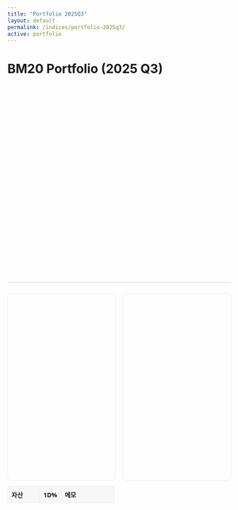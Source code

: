 ```yaml
---
title: "Portfolio 2025Q3"
layout: default
permalink: /indices/portfolio-2025q3/
active: portfolio
---
```


# BM20 Portfolio (2025 Q3)

<!-- 가중치 파이차트 -->
<div id="bm20-weights-pie" style="height:420px; max-width:1000px; margin:16px 0;"></div>
<div id="bm20-weights-meta" style="font:12px/1.6 system-ui,-apple-system,Segoe UI,Roboto,sans-serif;color:#666;"></div>

<hr style="margin:24px 0;opacity:.2">

<!-- 스냅샷/히스토리 시각화(막대 + 라인 + 테이블) -->
<div id="bm20-asof" style="margin:6px 0;font:600 14px system-ui"></div>
<div style="display:grid;grid-template-columns:1fr 1fr;gap:16px;margin:12px 0">
  <div><div id="bm20-bar" style="height:420px;border:1px solid #eee;border-radius:10px"></div></div>
  <div><div id="bm20-trend" style="height:420px;border:1px solid #eee;border-radius:10px"></div></div>
</div>
<table id="bm20-bw" style="width:100%;border-collapse:collapse;font:14px system-ui;margin-top:8px">
  <thead>
    <tr style="background:#f7f7f7">
      <th style="text-align:left;padding:8px;border:1px solid #eee;width:30%">자산</th>
      <th style="text-align:left;padding:8px;border:1px solid #eee;width:20%">1D%</th>
      <th style="text-align:left;padding:8px;border:1px solid #eee">메모</th>
    </tr>
  </thead>
  <tbody></tbody>
</table>

<script src="https://cdn.jsdelivr.net/npm/echarts@5"></script>
<script>
// ====================== ① Portfolio Weights (Google Sheet CSV) ======================
const CSV_WEIGHTS = "https://docs.google.com/spreadsheets/d/e/2PACX-1vTndyrPd3WWwFtfzv2CZxJeDcH-l8ibQIdO5ouYS4HsaGpbeXQQbs6WEr9qPqqZbRoT6cObdFxJpief/pub?gid=1533548287&single=true&output=csv";

async function fetchCsv(url){
  const u = url + (url.includes("?") ? "&" : "?") + "v=" + Date.now();
  const res = await fetch(u, { cache: "no-store" });
  if(!res.ok) throw new Error("CSV fetch failed: " + res.status);
  return res.text();
}

function parsePortfolioCsv(text){
  const lines = text.trim().split(/\r?\n/);
  // 간단 CSV 파서(따옴표 대응)
  const splitCsv = (row) => {
    const out = []; let cur = ""; let q = false;
    for (let i=0;i<row.length;i++){
      const ch = row[i];
      if (ch === '"'){ q = !q; continue; }
      if (ch === ',' && !q){ out.push(cur); cur = ""; continue; }
      cur += ch;
    }
    out.push(cur);
    return out.map(s=>s.trim());
  };

  const header = splitCsv(lines.shift()).map(h=>h.toLowerCase());
  const iName   = Math.max(header.indexOf("name"), 0);
  const iSymbol = header.indexOf("symbol");
  const iWeight = header.indexOf("weight");

  const rows = [];
  for(const raw of lines){
    if(!raw.trim()) continue;
    const c = splitCsv(raw);
    const name   = (c[iName]   ?? "").replace(/"/g,"").trim();
    const symbol = (iSymbol>=0 ? (c[iSymbol] ?? "") : "").replace(/"/g,"").trim().toUpperCase();
    let w = (iWeight>=0 ? (c[iWeight] ?? "0") : "0").replace(/[%"]/g,"").trim();
    let weight = parseFloat(w);
    if (!Number.isFinite(weight)) continue;
    if (weight > 1.0001) weight = weight/100; // 37.5 → 0.375
    rows.push({ name: name || symbol || "?", symbol, weight });
  }
  const sum = rows.reduce((a,b)=>a+b.weight,0) || 1;
  rows.forEach(r => r.weight = r.weight / sum);
  return rows.sort((a,b)=>b.weight - a.weight);
}

function renderPie(rows){
  const el = document.getElementById("bm20-weights-pie");
  const chart = echarts.init(el);

  // 상위 10 + Others
  const data = rows.map(r => ({ name: r.symbol || r.name, value: +(r.weight*100).toFixed(4) }));
  const topN = data.slice(0,10);
  const rest = data.slice(10).reduce((a,b)=>a+b.value,0);
  if (rest > 0) topN.push({ name: "Others", value: +rest.toFixed(4) });

  chart.setOption({
    tooltip: { trigger: "item", formatter: p => `${p.name}: ${p.value.toFixed(2)}%` },
    legend:  { type: "scroll", orient: "vertical", right: 0, top: "middle" },
    series: [{
      name: "BM20 Weights",
      type: "pie",
      radius: ["40%","70%"],
      center: ["38%","50%"],
      avoidLabelOverlap: true,
      label: { formatter: "{b}\n{d}%" },
      data: topN
    }]
  });

  document.getElementById("bm20-weights-meta").textContent =
    `총 ${data.length}개 구성 · 상위 10 + Others 표시 · 합계 100% 기준`;
  addEventListener("resize", ()=>chart.resize());
}

fetchCsv(CSV_WEIGHTS).then(parsePortfolioCsv).then(renderPie).catch(err=>{
  console.error(err);
  document.getElementById("bm20-weights-meta").textContent = "파이차트 로드 실패: " + err.message;
});

// ====================== ② Snapshot & Series (루트 SOT/CSV) ======================
const SNAP_URL = location.origin + "/bm/bm20_lastest.json";   // 루트 SOT(JSON)
const CSV_URL  = location.origin + "/bm/bm20_vs_bench.csv";   // 루트 CSV(히스토리)

async function getJSON(u){
  const r = await fetch(u + "?v=" + Date.now(), {cache:"no-store"});
  if(!r.ok) throw new Error("HTTP " + r.status);
  return r.json();
}
async function getCSV(u){
  const r = await fetch(u + "?v=" + Date.now(), {cache:"no-store"});
  if(!r.ok) throw new Error("HTTP " + r.status);
  const text = await r.text();
  const [header, ...rows] = text.trim().split(/\r?\n/).map(l=>l.split(","));
  const idx = (name)=> header.indexOf(name);
  return rows.map(c => ({
    date: c[idx("date")],
    bm20: parseFloat(c[idx("BM20_rel")]),
    btc:  parseFloat(c[idx("BTC_rel")]),
    eth:  parseFloat(c[idx("ETH_rel")]),
    over_btc: parseFloat(c[idx("BM20_over_BTC")]),
    over_eth: parseFloat(c[idx("BM20_over_ETH")]),
  }));
}

async function renderSnapAndSeries() {
  // 1) 스냅샷 → 막대 + Best/Worst
  try {
    const snap = await getJSON(SNAP_URL);
    const asof = snap.asof || snap.date || "";
    const barArr = (snap.bar || snap.components || []).map(o=>({
      symbol: o.symbol || o.ticker || o.name || "?",
      v: Number(o.pct_1d ?? o.change_1d ?? o.pct ?? 0)
    }));
    const barEl = echarts.init(document.getElementById("bm20-bar"));
    barEl.setOption({
      tooltip:{trigger:"axis",axisPointer:{type:"shadow"},valueFormatter:v=> (v>0?"+":"")+Number(v).toFixed(2)+"%"},
      grid:{left:48,right:24,top:24,bottom:36},
      xAxis:{type:"category",data:barArr.map(x=>x.symbol)},
      yAxis:{type:"value"},
      series:[{type:"bar",data:barArr.map(x=>x.v),barMaxWidth:22}]
    });
    document.getElementById("bm20-asof").textContent = "기준: " + asof;

    const tbody = document.querySelector("#bm20-bw tbody");
    if (tbody){
      let top3 = snap.top3 || snap.best3 || [];
      let bottom3 = snap.bottom3 || snap.worst3 || [];
      if ((!top3?.length || !bottom3?.length) && barArr.length){
        const s=[...barArr].sort((a,b)=>b.v-a.v);
        top3 = s.slice(0,3).map(x=>({symbol:x.symbol,pct_1d:x.v}));
        bottom3 = s.slice(-3).reverse().map(x=>({symbol:x.symbol,pct_1d:x.v}));
      }
      tbody.innerHTML = "";
      [...top3.map(x=>({...x,_:"best"})), ...bottom3.map(x=>({...x,_:"worst"}))].forEach(o=>{
        const v = Number(o.pct_1d||o.pct||0);
        const tr = document.createElement("tr");
        tr.innerHTML = `<td style="padding:8px;border:1px solid #eee">${o.symbol||o.name||"-"}</td>
                        <td style="padding:8px;border:1px solid #eee;${v>=0?'color:#059669':'color:#dc2626'}">${(v>0?"+":"")+v.toFixed(2)}%</td>
                        <td style="padding:8px;border:1px solid #eee">${o.note||""}</td>`;
        tbody.appendChild(tr);
      });
    }
    addEventListener('resize', ()=>barEl.resize(), {passive:true});
  } catch(e) {
    console.warn("snapshot fail", e);
  }

  // 2) CSV 히스토리 → 라인
  try {
    const rows = await getCSV(CSV_URL);
    const dates = rows.map(r=>r.date);
    const bm20 = rows.map(r=>r.bm20);
    const btc  = rows.map(r=>r.btc);
    const eth  = rows.map(r=>r.eth);
    const lineEl = echarts.init(document.getElementById("bm20-trend"));
    lineEl.setOption({
      tooltip:{trigger:"axis"},
      legend:{data:["BM20","BTC","ETH"]},
      grid:{left:48,right:24,top:36,bottom:36},
      xAxis:{type:"category",data:dates},
      yAxis:{type:"value"},
      series:[
        {name:"BM20",type:"line",data:bm20,smooth:true},
        {name:"BTC", type:"line",data:btc, smooth:true},
        {name:"ETH", type:"line",data:eth, smooth:true},
      ]
    });
    addEventListener('resize', ()=>lineEl.resize(), {passive:true});
  } catch(e) {
    console.warn("csv fail", e);
  }
}
renderSnapAndSeries();
</script>


